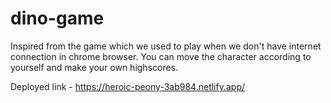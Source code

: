 # dino-game
Inspired from the game which we used to play when we don't have internet connection in chrome browser. You can move the character according to yourself and make your own highscores.

Deployed link - https://heroic-peony-3ab984.netlify.app/
